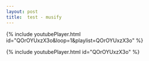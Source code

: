 ```yaml
---
layout: post
title:  test - musify
---
```

 

{% include youtubePlayer.html id="QOrOYUxzX3o&loop=1&playlist=QOrOYUxzX3o" %}


{% include youtubePlayer.html id="QOrOYUxzX3o" %}


